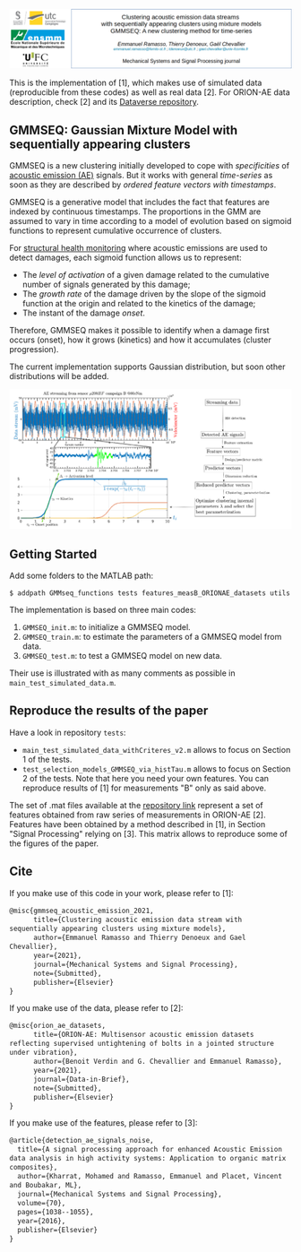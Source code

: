 ![alt text](.images/header.png)

This is the implementation of [1], which makes use of simulated data (reproducible from these codes) as well as real data [2]. For ORION-AE data description, check [2] and its [Dataverse repository](https://doi.org/10.7910/DVN/FBRDU0). 

## GMMSEQ: Gaussian Mixture Model with sequentially appearing clusters

GMMSEQ is a new clustering initially developed to cope with *specificities* of [acoustic emission (AE)](https://www.astm.org/Standards/E1932.htm) signals. But it works with general *time-series* as soon as they are described by *ordered feature vectors with timestamps*. 

GMMSEQ is a generative model that includes the fact that features are indexed by continuous timestamps. The proportions in the GMM are assumed to vary in time according to a model of evolution based on sigmoid functions to represent cumulative occurrence of clusters. 

For [structural health monitoring](https://www.astm.org/Standards/E2983.htm) where acoustic emissions are used to detect damages, each sigmoid function allows us to represent:
- The *level of activation* of a given damage related to the cumulative number of signals generated by this damage;
- The *growth rate* of the damage driven by the slope of the sigmoid function at the origin  and related to the kinetics of the damage; 
- The instant of the damage *onset*. 

Therefore, GMMSEQ makes it possible to identify when a damage first occurs (onset), how it grows (kinetics) and how it accumulates (cluster progression).

The current implementation supports Gaussian distribution, but soon other distributions will be added. 

![Example of an acoustic emission streaming, an AE signal, and the main idea behind GMMSEQ model](.images/test_figures.png)


## Getting Started

Add some folders to the MATLAB path:
```commandline
$ addpath GMMseq_functions tests features_measB_ORIONAE_datasets utils
```

The implementation is based on three main codes: 
1. `GMMSEQ_init.m`: to initialize a GMMSEQ model.
2. `GMMSEQ_train.m`: to estimate the parameters of a GMMSEQ model from data.
3. `GMMSEQ_test.m`: to test a GMMSEQ model on new data.

Their use is illustrated with as many comments as possible in `main_test_simulated_data.m`.


## Reproduce the results of the paper

Have a look in repository `tests`:
- `main_test_simulated_data_withCriteres_v2.m` allows to focus on Section 1 of the tests.
- `test_selection_models_GMMSEQ_via_histTau.m` allows to focus on Section 2 of the tests. Note that here you need your own features. You can reproduce results of [1] for measurements "B" only as said above.

The set of .mat files available at the [repository link](https://tobedone.html) represent a set of features obtained from raw series of measurements in ORION-AE [2]. Features have been obtained by a method described in [1], in Section "Signal Processing" relying on [3]. This matrix allows to reproduce some of the figures of the paper.

## Cite

If you make use of this code in your work, please refer to [1]:

```
@misc{gmmseq_acoustic_emission_2021,
      title={Clustering acoustic emission data stream with sequentially appearing clusters using mixture models}, 
      author={Emmanuel Ramasso and Thierry Denoeux and Gael Chevallier},
      year={2021},
      journal={Mechanical Systems and Signal Processing},
      note={Submitted},
      publisher={Elsevier}
}
```

If you make use of the data, please refer to [2]:

```
@misc{orion_ae_datasets,
      title={ORION-AE: Multisensor acoustic emission datasets reflecting supervised untightening of bolts in a jointed structure under vibration}, 
      author={Benoit Verdin and G. Chevallier and Emmanuel Ramasso},
      year={2021},
      journal={Data-in-Brief},
      note={Submitted},
      publisher={Elsevier}
}
```


If you make use of the features, please refer to [3]:

```
@article{detection_ae_signals_noise,
  title={A signal processing approach for enhanced Acoustic Emission data analysis in high activity systems: Application to organic matrix composites},
  author={Kharrat, Mohamed and Ramasso, Emmanuel and Placet, Vincent and Boubakar, ML},
  journal={Mechanical Systems and Signal Processing},
  volume={70},
  pages={1038--1055},
  year={2016},
  publisher={Elsevier}
}
```